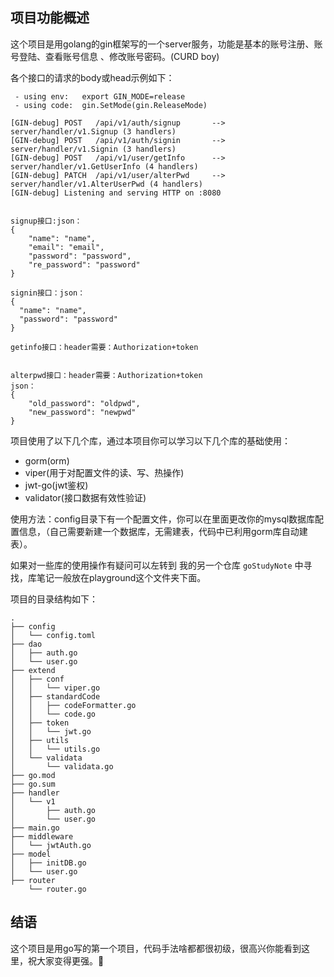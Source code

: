 ## 项目功能概述
这个项目是用golang的gin框架写的一个server服务，功能是基本的账号注册、账号登陆、查看账号信息
、修改账号密码。(CURD boy) 

各个接口的请求的body或head示例如下：
```
 - using env:   export GIN_MODE=release
 - using code:  gin.SetMode(gin.ReleaseMode)

[GIN-debug] POST   /api/v1/auth/signup       --> server/handler/v1.Signup (3 handlers)
[GIN-debug] POST   /api/v1/auth/signin       --> server/handler/v1.Signin (3 handlers)
[GIN-debug] POST   /api/v1/user/getInfo      --> server/handler/v1.GetUserInfo (4 handlers)
[GIN-debug] PATCH  /api/v1/user/alterPwd     --> server/handler/v1.AlterUserPwd (4 handlers)
[GIN-debug] Listening and serving HTTP on :8080


signup接口:json：
{
    "name": "name",
    "email": "email",
    "password": "password",
    "re_password": "password"
}

signin接口：json：
{
  "name": "name",
  "password": "password"
}

getinfo接口：header需要：Authorization+token


alterpwd接口：header需要：Authorization+token
json：
{
    "old_password": "oldpwd",
    "new_password": "newpwd"
}
```

项目使用了以下几个库，通过本项目你可以学习以下几个库的基础使用：

* gorm(orm)
* viper(用于对配置文件的读、写、热操作)
* jwt-go(jwt鉴权)
* validator(接口数据有效性验证)

使用方法：config目录下有一个配置文件，你可以在里面更改你的mysql数据库配置信息，（自己需要新建一个数据库，无需建表，代码中已利用gorm库自动建表）。

如果对一些库的使用操作有疑问可以左转到 我的另一个仓库 `goStudyNote` 中寻找，库笔记一般放在playground这个文件夹下面。

项目的目录结构如下：

```
.
├── config
│   └── config.toml
├── dao
│   ├── auth.go
│   └── user.go
├── extend
│   ├── conf
│   │   └── viper.go
│   ├── standardCode
│   │   ├── codeFormatter.go
│   │   └── code.go
│   ├── token
│   │   └── jwt.go
│   ├── utils
│   │   └── utils.go
│   └── validata
│       └── validata.go
├── go.mod
├── go.sum
├── handler
│   └── v1
│       ├── auth.go
│       └── user.go
├── main.go
├── middleware
│   └── jwtAuth.go
├── model
│   ├── initDB.go
│   └── user.go
├── router
    └── router.go
```

## 结语
这个项目是用go写的第一个项目，代码手法啥都都很初级，很高兴你能看到这里，祝大家变得更强。🤞
